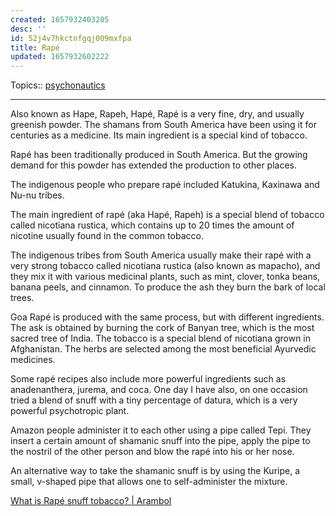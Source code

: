 ```yaml
---
created: 1657932403205
desc: ''
id: 52j4v7hkctnfgqj009mxfpa
title: Rapé
updated: 1657932602222
---
```

   
Topics::  [psychonautics](../topics/psychonautics.md)   
   
   
---   
   
Also known as Hape, Rapeh, Hapé, Rapé is a very fine, dry, and usually greenish powder. The shamans from South America have been using it for centuries as a medicine. Its main ingredient is a special kind of tobacco.   
   
Rapé has been traditionally produced in South America. But the growing demand for this powder has extended the production to other places.   
   
The indigenous people who prepare rapé included Katukina, Kaxinawa and Nu-nu tribes.   
   
The main ingredient of rapé (aka Hapé, Rapeh) is a special blend of tobacco called nicotiana rustica, which contains up to 20 times the amount of nicotine usually found in the common tobacco.   
   
The indigenous tribes from South America usually make their rapé with a very strong tobacco called nicotiana rustica (also known as mapacho), and they mix it with various medicinal plants, such as mint, clover, tonka beans, banana peels, and cinnamon. To produce the ash they burn the bark of local trees.   
   
Goa Rapé is produced with the same process, but with different ingredients. The ask is obtained by burning the cork of Banyan tree, which is the most sacred tree of India. The tobacco is a special blend of nicotiana grown in Afghanistan. The herbs are selected among the most beneficial Ayurvedic medicines.   
   
Some rapé recipes also include more powerful ingredients such as anadenanthera, jurema, and coca. One day I have also, on one occasion tried a blend of snuff with a tiny percentage of datura, which is a very powerful psychotropic plant.   
   
Amazon people administer it to each other using a pipe called Tepi. They insert a certain amount of shamanic snuff into the pipe, apply the pipe to the nostril of the other person and blow the rapé into his or her nose.   
   
An alternative way to take the shamanic snuff is by using the Kuripe, a small, v-shaped pipe that allows one to self-administer the mixture.   
   
[What is Rapé snuff tobacco? | Arambol](https://www.arambol.org/what-is-rape-the-shamanic-snuff-tobacco-from-the-amazon/)